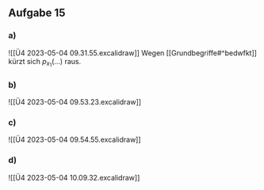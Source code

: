 ## Aufgabe 15
### a)
![[Ü4 2023-05-04 09.31.55.excalidraw]]
Wegen [[Grundbegriffe#^bedwfkt]] kürzt sich $p_{x_{1}}(…)$ raus.

### b)
![[Ü4 2023-05-04 09.53.23.excalidraw]]

### c)
![[Ü4 2023-05-04 09.54.55.excalidraw]]

### d)
![[Ü4 2023-05-04 10.09.32.excalidraw]]
